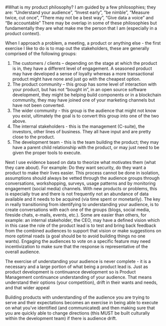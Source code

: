 
#What is my product philosophy?
I am guided by a few philosophies; they are: “Understand your audience”, “Invest early”, “be nimble”, “Measure twice, cut once”, “There may not be a best way”, “Give data a voice” and “Be accountable” There may be overlap in some of these philosophies but fundamentally they are what make me the person that I am (especially in a product context).

When I approach a problem, a meeting, a product or anything else - the first exercise I like to do is to map out the stakeholders, these are generally comprised of the following groups:
1. The customers / clients – depending on the stage at which the product is in, they have a different level of engagement. A seasoned product may have developed a sense of loyalty whereas a more transactional product might have none and just go with the cheapest option.
1. The product community – this group has some level of interaction with your product, but has not “bought in”, in an open source software development, they might be helping build components or in a blockchain community, they may have joined one of your marketing channels but have not been converted.
1. The wider community - this group is the audience that might not know you exist, ultimately the goal is to convert this group into one of the two above. 
1. The internal stakeholders - this is the management (C-suite), the investors, other lines of business. They all have input and are pretty close to the product. 
1. The development team - this is the team building the product; they may have a parent child relationship with the product, or may just need to be given the proper tools to execute.

Next I use evidence based on data to theorize what motivates them (what they care about). For example: Do they want security, do they want a product to make their lives easier. This process cannot be done in isolation, assumptions should always be vetted through the audience groups through conversations, workshopping, surveys, usage patterns and by monitoring engagement (social media) channels. With new products or problems, this is especially true and there is not frequently not an abundance of data available and it needs to be acquired (via time spent or monetarily). The key in really transitioning from identifying to understanding your audience, is to create conversations with each one of the groups (blogs, social media, fireside chats, e-mails, events, etc.). Some are easier than others, for example: an internal stakeholder, the CEO, may have a defined vision which in this case the role of the product lead is to test and bring back feedback from the combined audiences to support that vision or make suggestions on more optimal roads (a goal should be to avoid building things no one wants). Engaging the audiences to vote on a specific feature may need incentivization to make sure that the response is representative of the overall audience.

The exercise of understanding your audience is never complete - it is a necessary and a large portion of what being a product lead is. Just as product development is continuance development so is Product Management continuance understanding of your audience. That means understand their options (your competition), drift in their wants and needs, and that wider appeal 

Building products with understanding of the audience you are trying to serve and their  expectations becomes an exercise in being able to execute on what you’ve identified (and communicated) and then making sure that you are quickly able to change directions (this MUST be built culturally within the development team) if there is audience drift.
